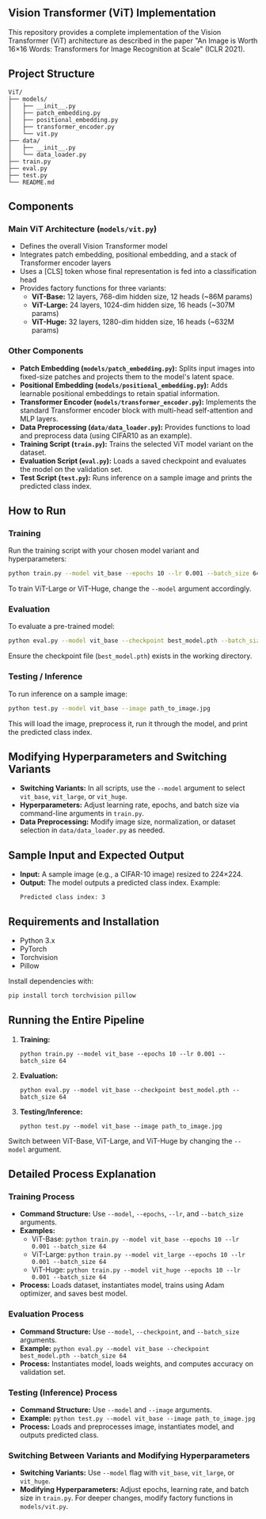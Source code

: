 ## Vision Transformer (ViT) Implementation

This repository provides a complete implementation of the Vision Transformer (ViT) architecture as described in the paper "An Image is Worth 16×16 Words: Transformers for Image Recognition at Scale" (ICLR 2021).

## Project Structure

```
ViT/
├── models/
│   ├── __init__.py
│   ├── patch_embedding.py
│   ├── positional_embedding.py
│   ├── transformer_encoder.py
│   └── vit.py
├── data/
│   ├── __init__.py
│   └── data_loader.py
├── train.py
├── eval.py
├── test.py
└── README.md
```

## Components

### Main ViT Architecture (`models/vit.py`)

- Defines the overall Vision Transformer model
- Integrates patch embedding, positional embedding, and a stack of Transformer encoder layers
- Uses a [CLS] token whose final representation is fed into a classification head
- Provides factory functions for three variants:
  - **ViT-Base:** 12 layers, 768-dim hidden size, 12 heads (~86M params)
  - **ViT-Large:** 24 layers, 1024-dim hidden size, 16 heads (~307M params)
  - **ViT-Huge:** 32 layers, 1280-dim hidden size, 16 heads (~632M params)

### Other Components

- **Patch Embedding (`models/patch_embedding.py`):** Splits input images into fixed-size patches and projects them to the model's latent space.
- **Positional Embedding (`models/positional_embedding.py`):** Adds learnable positional embeddings to retain spatial information.
- **Transformer Encoder (`models/transformer_encoder.py`):** Implements the standard Transformer encoder block with multi-head self-attention and MLP layers.
- **Data Preprocessing (`data/data_loader.py`):** Provides functions to load and preprocess data (using CIFAR10 as an example).
- **Training Script (`train.py`):** Trains the selected ViT model variant on the dataset.
- **Evaluation Script (`eval.py`):** Loads a saved checkpoint and evaluates the model on the validation set.
- **Test Script (`test.py`):** Runs inference on a sample image and prints the predicted class index.

## How to Run

### Training

Run the training script with your chosen model variant and hyperparameters:

```bash
python train.py --model vit_base --epochs 10 --lr 0.001 --batch_size 64
```

To train ViT-Large or ViT-Huge, change the `--model` argument accordingly.

### Evaluation

To evaluate a pre-trained model:

```bash
python eval.py --model vit_base --checkpoint best_model.pth --batch_size 64
```

Ensure the checkpoint file (`best_model.pth`) exists in the working directory.

### Testing / Inference

To run inference on a sample image:

```bash
python test.py --model vit_base --image path_to_image.jpg
```

This will load the image, preprocess it, run it through the model, and print the predicted class index.

## Modifying Hyperparameters and Switching Variants

- **Switching Variants:** In all scripts, use the `--model` argument to select `vit_base`, `vit_large`, or `vit_huge`.
- **Hyperparameters:** Adjust learning rate, epochs, and batch size via command-line arguments in `train.py`.
- **Data Preprocessing:** Modify image size, normalization, or dataset selection in `data/data_loader.py` as needed.

## Sample Input and Expected Output

- **Input:** A sample image (e.g., a CIFAR-10 image) resized to 224×224.
- **Output:** The model outputs a predicted class index. Example:
  ```
  Predicted class index: 3
  ```

## Requirements and Installation

- Python 3.x
- PyTorch
- Torchvision
- Pillow

Install dependencies with:

```bash
pip install torch torchvision pillow
```

## Running the Entire Pipeline

1. **Training:**
   ```
   python train.py --model vit_base --epochs 10 --lr 0.001 --batch_size 64
   ```

2. **Evaluation:**
   ```
   python eval.py --model vit_base --checkpoint best_model.pth --batch_size 64
   ```

3. **Testing/Inference:**
   ```
   python test.py --model vit_base --image path_to_image.jpg
   ```

Switch between ViT-Base, ViT-Large, and ViT-Huge by changing the `--model` argument.

## Detailed Process Explanation

### Training Process

- **Command Structure:** Use `--model`, `--epochs`, `--lr`, and `--batch_size` arguments.
- **Examples:**
  - ViT-Base: `python train.py --model vit_base --epochs 10 --lr 0.001 --batch_size 64`
  - ViT-Large: `python train.py --model vit_large --epochs 10 --lr 0.001 --batch_size 64`
  - ViT-Huge: `python train.py --model vit_huge --epochs 10 --lr 0.001 --batch_size 64`
- **Process:** Loads dataset, instantiates model, trains using Adam optimizer, and saves best model.

### Evaluation Process

- **Command Structure:** Use `--model`, `--checkpoint`, and `--batch_size` arguments.
- **Example:** `python eval.py --model vit_base --checkpoint best_model.pth --batch_size 64`
- **Process:** Instantiates model, loads weights, and computes accuracy on validation set.

### Testing (Inference) Process

- **Command Structure:** Use `--model` and `--image` arguments.
- **Example:** `python test.py --model vit_base --image path_to_image.jpg`
- **Process:** Loads and preprocesses image, instantiates model, and outputs predicted class.

### Switching Between Variants and Modifying Hyperparameters

- **Switching Variants:** Use `--model` flag with `vit_base`, `vit_large`, or `vit_huge`.
- **Modifying Hyperparameters:** Adjust epochs, learning rate, and batch size in `train.py`. For deeper changes, modify factory functions in `models/vit.py`.